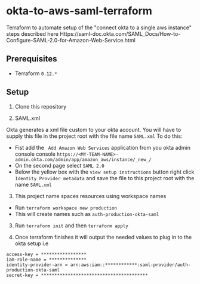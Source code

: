# okta-to-aws-saml-terraform
Terraform to automate setup of the "connect okta to a single aws instance" steps described here Https://saml-doc.okta.com/SAML_Docs/How-to-Configure-SAML-2.0-for-Amazon-Web-Service.html

## Prerequisites 
- Terraform `0.12.*`

## Setup
1. Clone this repository

2. SAML.xml

Okta generates a xml file custom to your okta account. You will have to supply this file in the project root with the file name `SAML.xml`
To do this:
- Fist add the ` Add Amazon Web Services` application from you okta admin console console `https://<MY-TEAM-NAME>-admin.okta.com/admin/app/amazon_aws/instance/_new_/`
- On the second page select `SAML 2.0`
- Below the yellow box with the `view setup instructions` button right click `Identity Provider metadata` and save the file to this project root with the name `SAML.xml`

3. This project name spaces resources using workspace names
- Run `terraform workspace new production`
- This will create names such as `auth-production-okta-saml`

3. Run `terraform init` and then `terraform apply`

4. Once terraform finishes it will output the needed values to plug in to the okta setup i.e
```HCL2
access-key = *****************
iam-role-name = **************
identity-provider-arn = arn:aws:iam::************:saml-provider/auth-production-okta-saml
secret-key = ****************************************
```
